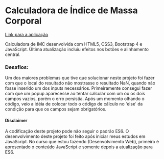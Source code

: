 # Calculadora de Índice de Massa Corporal
[Link para a aplicação](https://github.com/matheus-ferreira1/Calculadora-IMC/blob/main/calc-imc.html)

Calculadora de IMC desenvolvida com HTML5, CSS3, Bootstrap 4 e JavaScript. Última atualização incluiu efeitos nos botões e alinhamento central.

### Desafios:
Um dos maiores problemas que tive que solucionar neste projeto foi fazer com que o local do resultado não mostrasse o resultado NaN, quando não fosse inserido um dos inputs necessários. Primeiramente consegui fazer com que um popup aparecesse ao tentar calcular com um ou os dois campos vazios, porém o erro persistia. Após um momento olhando o código, veio a idéia de colocar todo o código de cálculo no 'else' da condição para que os campos sejam obrigatórios.

#### Disclaimer
A codificação deste projeto pode não seguir o padrão ES6. O desenvolvimento deste projeto foi feito após iniciar meus estudos em JavaScript. No curso que estou fazendo (Desenvolvimento Web), primeiro é apresentado o conteúdo JavaScript e somente depois a atualização para ES6.
